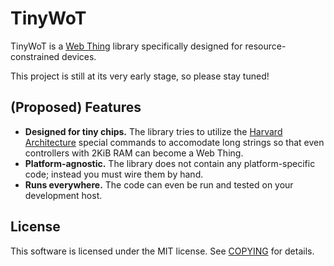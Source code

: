# TinyWoT

TinyWoT is a [Web Thing][wt] library specifically designed for resource-constrained devices.

This project is still at its very early stage, so please stay tuned!

[wt]: https://www.w3.org/TR/wot-thing-description/

## (Proposed) Features

- **Designed for tiny chips.** The library tries to utilize the [Harvard Architecture][harvard] special commands to accomodate long strings so that even controllers with 2KiB RAM can become a Web Thing.
- **Platform-agnostic.** The library does not contain any platform-specific code; instead you must wire them by hand.
- **Runs everywhere.** The code can even be run and tested on your development host.

[harvard]: https://en.wikipedia.org/wiki/Harvard_architecture

## License

This software is licensed under the MIT license. See [COPYING](COPYING) for details.
